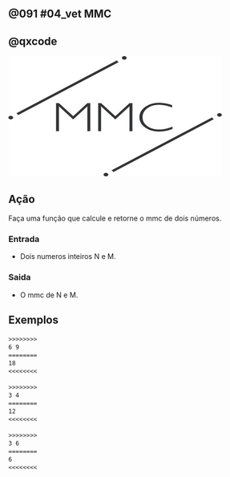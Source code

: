 ## @091 #04_vet MMC
## @qxcode

![](__capa.jpg)

## Ação

Faça uma função que calcule e retorne o mmc de dois números.  

### Entrada

*   Dois numeros inteiros N e M.

### Saida

*   O mmc de N e M.

## Exemplos

```
>>>>>>>>
6 9
========
18
<<<<<<<<

>>>>>>>>
3 4
========
12
<<<<<<<<

>>>>>>>>
3 6
========
6
<<<<<<<<
```

#